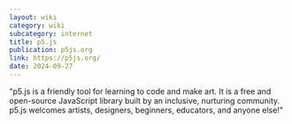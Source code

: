 ```yaml
---
layout: wiki
category: wiki
subcategory: internet
title: p5.js
publication: p5js.org
link: https://p5js.org/
date: 2024-09-27
---
```


"p5.js is a friendly tool for learning to code and make art. It is a free and open-source JavaScript library built by an inclusive, nurturing community. p5.js welcomes artists, designers, beginners, educators, and anyone else!"
